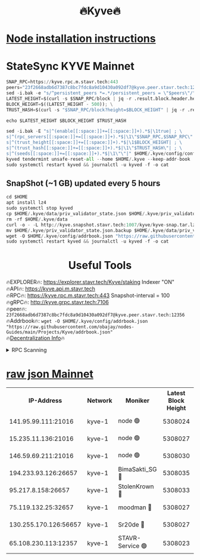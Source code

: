 <h1 align="center"> 🔥Kyve🔥</h1>

[Node installation instructions](https://github.com/obajay/nodes-Guides/tree/main/Projects/Kyve)
=
# StateSync KYVE Mainnet
```python
SNAP_RPC=https://kyve.rpc.m.stavr.tech:443
peers="23f2668adb6d7387c8bc7fdc8a9d10430a092df7@kyve.peer.stavr.tech:12356"
sed -i.bak -e "s/^persistent_peers *=.*/persistent_peers = \"$peers\"/" $HOME/.kyve/config/config.toml
LATEST_HEIGHT=$(curl -s $SNAP_RPC/block | jq -r .result.block.header.height); \
BLOCK_HEIGHT=$((LATEST_HEIGHT - 500)); \
TRUST_HASH=$(curl -s "$SNAP_RPC/block?height=$BLOCK_HEIGHT" | jq -r .result.block_id.hash)

echo $LATEST_HEIGHT $BLOCK_HEIGHT $TRUST_HASH

sed -i.bak -E "s|^(enable[[:space:]]+=[[:space:]]+).*$|\1true| ; \
s|^(rpc_servers[[:space:]]+=[[:space:]]+).*$|\1\"$SNAP_RPC,$SNAP_RPC\"| ; \
s|^(trust_height[[:space:]]+=[[:space:]]+).*$|\1$BLOCK_HEIGHT| ; \
s|^(trust_hash[[:space:]]+=[[:space:]]+).*$|\1\"$TRUST_HASH\"| ; \
s|^(seeds[[:space:]]+=[[:space:]]+).*$|\1\"\"|" $HOME/.kyve/config/config.toml
kyved tendermint unsafe-reset-all --home $HOME/.kyve --keep-addr-book
sudo systemctl restart kyved && journalctl -u kyved -f -o cat
```

## SnapShot (~1 GB) updated every 5 hours
```python
cd $HOME
apt install lz4
sudo systemctl stop kyved
cp $HOME/.kyve/data/priv_validator_state.json $HOME/.kyve/priv_validator_state.json.backup
rm -rf $HOME/.kyve/data
curl -o - -L http://kyve.snapshot.stavr.tech:1007/kyve/kyve-snap.tar.lz4 | lz4 -c -d - | tar -x -C $HOME/.kyve --strip-components 2
mv $HOME/.kyve/priv_validator_state.json.backup $HOME/.kyve/data/priv_validator_state.json
wget -O $HOME/.kyve/config/addrbook.json "https://raw.githubusercontent.com/obajay/nodes-Guides/main/Projects/Kyve/addrbook.json"
sudo systemctl restart kyved && journalctl -u kyved -f -o cat
```

<h1 align="center"> Useful Tools</h1>

🔥EXPLORER🔥:     https://explorer.stavr.tech/Kyve/staking        Indexer "ON" \
🔥API🔥: 			 		https://kyve.api.m.stavr.tech \
🔥RPC🔥:          https://kyve.rpc.m.stavr.tech:443	              Snapshot-interval = 100 \
🔥gRPC🔥:         http://kyve.grpc.stavr.tech:7106 \
🔥peer🔥:					`23f2668adb6d7387c8bc7fdc8a9d10430a092df7@kyve.peer.stavr.tech:12356` \
🔥Addrbook🔥:    ```wget -O $HOME/.kyve/config/addrbook.json "https://raw.githubusercontent.com/obajay/nodes-Guides/main/Projects/Kyve/addrbook.json"``` \
🔥[Decentralization Info](https://github.com/obajay/StateSync-snapshots/tree/main/Projects/Kyve/Decentralization)🔥

<details>
<summary>RPC Scanning</summary>

<h2 align="center"> We scan nodes in real time every 4 hours. And we provide the final result of RPC endpoints.
We cannot influence the operation of these nodes in any way. </h2>


```python
If Voting Power is higher than 0 --> then the Node is a validator of the network and may be subject to attack and be a potential threat to the chain.
```
```python
We marked such validators with a red symbol
```

</details>

[raw json Mainnet](https://rpc-check.kyvem.stavr.tech/kyvem/rpc-kyvem-result.json)
=



<table><tr><th>IP-Address</th><th>Network</th><th>Moniker</th><th>Latest Block Height</th><th>Earliest Block Height</th><th>Catching Up</th><th>Tx Index</th><th>Voting Power</th><th>Scan Time</th></tr><tr><td>141.95.99.111:21016</td><td>kyve-1</td><td>node 🟢</td><td>5308024</td><td>1</td><td>False</td><td>off</td><td>0</td><td>2024-03-11T03:21:16.791528781UTC</td></tr><tr><td>15.235.11.136:21016</td><td>kyve-1</td><td>node 🟢</td><td>5308027</td><td>1</td><td>False</td><td>off</td><td>0</td><td>2024-03-11T03:21:31.649358076UTC</td></tr><tr><td>146.59.69.211:21016</td><td>kyve-1</td><td>node 🟢</td><td>5308030</td><td>1</td><td>False</td><td>off</td><td>0</td><td>2024-03-11T03:21:49.110522053UTC</td></tr><tr><td>194.233.93.126:26657</td><td>kyve-1</td><td>BimaSakti_SG 🔴</td><td>5308035</td><td>2646001</td><td>False</td><td>off</td><td>651</td><td>2024-03-11T03:22:19.017942101UTC</td></tr><tr><td>95.217.8.158:26657</td><td>kyve-1</td><td>StolenKrown 🔴</td><td>5308033</td><td>5193501</td><td>False</td><td>on</td><td>2499</td><td>2024-03-11T03:22:07.912830802UTC</td></tr><tr><td>75.119.132.25:32657</td><td>kyve-1</td><td>moodman 🔴</td><td>5308027</td><td>5208027</td><td>False</td><td>off</td><td>6865</td><td>2024-03-11T03:21:34.485266728UTC</td></tr><tr><td>130.255.170.126:56657</td><td>kyve-1</td><td>Sr20de 🔴</td><td>5308027</td><td>5217201</td><td>False</td><td>off</td><td>5972</td><td>2024-03-11T03:21:32.022255764UTC</td></tr><tr><td>65.108.230.113:12357</td><td>kyve-1</td><td>STAVR-Service 🟢</td><td>5308023</td><td>5305901</td><td>False</td><td>on</td><td>0</td><td>2024-03-11T03:21:10.454850585UTC</td></tr></table>
